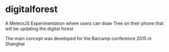 # digitalforest

A MeteorJS Experimentation where users can draw Tree on their phone that will be updating the digital forest

The main concept was developed for the Barcamp conference 2015 in Shanghai

